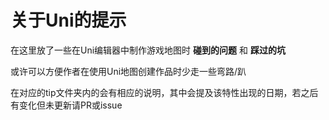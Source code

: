 # 关于Uni的提示
在这里放了一些在Uni编辑器中制作游戏地图时 **碰到的问题** 和 **踩过的坑**  

或许可以方便作者在使用Uni地图创建作品时少走一些弯路/趴  

在对应的tip文件夹内的会有相应的说明，其中会提及该特性出现的日期，若之后有变化但未更新请PR或issue
